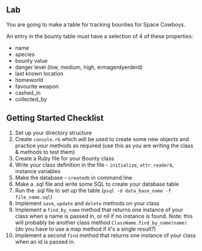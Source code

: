 ## Lab

You are going to make a table for tracking bounties for Space Cowboys.

An entry in the bounty table must have a selection of 4 of these properties:

- name
- species
- bounty value
- danger level (low, medium, high, ermagerdyerderd)
- last known location
- homeworld
- favourite weapon
- cashed_in
- collected_by

## Getting Started Checklist

1. Set up your directory structure
2. Create `console.rb` which will be used to create some new objects and practice your methods as required (use this as you are writing the class & methods to test them)
3. Create a Ruby file for your Bounty class
4. Write your class definition in the file - `initialize`, `attr_reader`s, instance variables
5. Make the database - `createdb` in command line
6. Make a .sql file and write some SQL to create your database table
7. Run the .sql file to set up the table (`psql -d data_base_name -f file_name.sql`)
8. Implement `save`, `update` and `delete` methods on your class
9. Implement a `find_by_name` method that returns one instance of your class when a name is passed in, or nil if no instance is found. Note: this will probably be another class method `ClassName.find_by_name(name)` (do you have to use a map method if it's a single result?)
10. Implement a second `find` method that returns one instance of your class when an id is passed in. 
